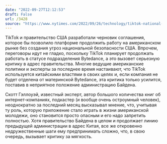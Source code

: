 ```yaml
---
date: "2022-09-27T12:12:53"
draft: False
url: /3428
source: "https://www.nytimes.com/2022/09/26/technology/tiktok-national-security-china.html"
---
```


TikTok и правительство США разработали черновик соглашения, которое бы позволило платформе продолжить работу на американском рынке без создания угроз национальной безопасности США. Впрочем, переговоры идут не гладко, поскольку TikTok планирует продолжать работать в статусе подразделения Bytedance, а это вызовет серьезную критику в адрес правительства. Многие ведущие американские политики и эксперты за последнее время настаивают, что TikTok используется китайскими властями в своих целях и, если компания не будет отделена от материнской Bytedance, эта критика только усилится, поставив в неприятное положение администрацию Байдена.

Скотт Гэллоуэй, известный эксперт, автор большого количества книг об интернет-компаниях, подкастер (и вообще очень остроумный человек), неоднократно за последний месяц высказывал мнение, что, учитывая ту роль, которую приложение стало играть в жизни американской молодежи, оно становится просто опасным и его надо запретить полностью. Хотя правительство Байдена в целом и продолжает линию предыдущей администрации в адрес Китая, все же откровенно недружественные шаги ему предпринимать сложно, что, в свою очередь, вызывает критику за мягкость.
